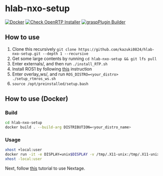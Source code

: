 # hlab-nxo-setup
[![Docker](https://github.com/kazuki0824/hlab-nxo-setup/actions/workflows/docker-publish.yml/badge.svg)](https://github.com/kazuki0824/hlab-nxo-setup/actions/workflows/docker-publish.yml)
[![Check OpenRTP Installer](https://github.com/kazuki0824/hlab-nxo-setup/actions/workflows/openrtp_deployment_test.yml/badge.svg)](https://github.com/kazuki0824/hlab-nxo-setup/actions/workflows/openrtp_deployment_test.yml)
[![graspPlugin Builder](https://github.com/kazuki0824/hlab-nxo-setup/actions/workflows/graspPlugin_integrity.yml/badge.svg)](https://github.com/kazuki0824/hlab-nxo-setup/actions/workflows/graspPlugin_integrity.yml)

## How to use

1. Clone this recursively ```git clone https://github.com/kazuki0824/hlab-nxo-setup.git --depth 1 --recursive```
2. Get some large contents by running ```cd hlab-nxo-setup && git lfs pull```
2. Enter externals/, and then run ```./install_RTP.sh```
3. Install ROS1 by following [this](INSTALL_ROS.md) instruction 
4. Enter overlay\_ws/, and run ```ROS_DISTRO=<your_distro> ./setup_rtmros_ws.sh```
5. ```source /opt/preinstalled/setup.bash```

## How to use (Docker)

### Build
```bash
cd hlab-nxo-setup
docker build . --build-arg DISTRIBUTION=<your_distro_name>
```

### Usage
```bash
xhost +local:user
docker run -it -e DISPLAY=unix$DISPLAY -v /tmp/.X11-unix:/tmp/.X11-unix ghcr.io/kazuki0824/hlab-nxo-setup:melodic
xhost -local:user
```
Next, follow [this](https://gist.github.com/kazuki0824/68b4cc31a545bb71d6af11322545236b) tutorial to use Nextage.
<script src="https://gist.github.com/kazuki0824/68b4cc31a545bb71d6af11322545236b.js"></script>
